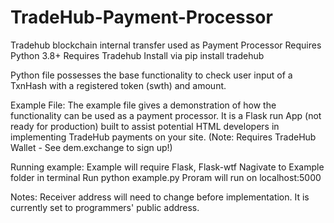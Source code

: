 # TradeHub-Payment-Processor
Tradehub blockchain internal transfer used as Payment Processor
Requires Python 3.8+
Requires Tradehub
Install via pip install tradehub

Python file possesses the base functionality to check user input of a TxnHash with a registered token (swth) and amount.

Example File:
The example file gives a demonstration of how the functionality can be used as a payment processor. It is a Flask run App (not ready for production) built to assist potential HTML developers in implementing TradeHub payments on your site. (Note: Requires TradeHub Wallet - See dem.exchange to sign up!)

Running example:
Example will require Flask, Flask-wtf
Nagivate to Example folder in terminal
Run python example.py
Proram will run on localhost:5000

Notes:
Receiver address will need to change before implementation. It is currently set to programmers' public address.
